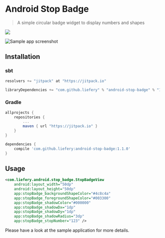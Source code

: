 # Android Stop Badge

> A simple circular badge widget to display numbers and shapes

[![](https://jitpack.io/v/liefery/android-stop-badge.svg)](https://jitpack.io/#liefery/android-stop-badge)

![Sample app screenshot](https://liefery.github.io/android-stop-badge/screenshot.png)

## Installation

### sbt

```scala
resolvers += "jitpack" at "https://jitpack.io"

libraryDependencies += "com.github.liefery" % "android-stop-badge" % "1.1.0"
```

### Gradle

```groovy
allprojects {
    repositories {
        ...
        maven { url "https://jitpack.io" }
    }
}

dependencies {
    compile 'com.github.liefery:android-stop-badge:1.1.0'
}
```

## Usage

```xml
<com.liefery.android.stop_badge.StopBadgeView
    android:layout_width="50dp"
    android:layout_height="50dp"
    app:stopBadge_backgroundShapeColor="#4c8c4a"
    app:stopBadge_foregroundShapeColor="#003300"
    app:stopBadge_shadowColor="#000000"
    app:stopBadge_shadowDx="1dp"
    app:stopBadge_shadowDy="1dp"
    app:stopBadge_shadowRadius="3dp"
    app:stopBadge_stopNumber="123" />
```

Please have a look at the sample application for more details.